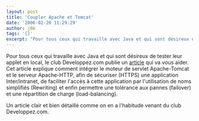 ```yaml
---
layout: post
title: 'Coupler Apache et Tomcat'
date: '2006-02-20 11:29:29'
author: j0k
tags: '[]'
excerpt: "Pour tous ceux qui travaille avec Java et qui sont désireux de tester leur applet en local, le club Developpez.com publie un [article](http://zekey.developpez.com/tutoriel/apache/tomcat/) qui va vous aider.     \nCet article explique comment intégrer le moteur de servlet Apache-Tomcat et le serveur Apache-HTTP, afin de sécuriser (HTTPS) une application      …"
---
```


Pour tous ceux qui travaille avec Java et qui sont désireux de tester leur applet en local, le club Developpez.com publie un [article](http://zekey.developpez.com/tutoriel/apache/tomcat/) qui va vous aider.
Cet article explique comment intégrer le moteur de servlet Apache-Tomcat et le serveur Apache-HTTP, afin de sécuriser (HTTPS) une application Inter/intranet, de faciliter l'accès à cette application par l'utilisation de noms simplifiés (Rewriting) et enfin permettre une tolérance aux pannes (failover) et une répartition de charge (load-balancing).

Un article clair et bien détaillé comme on en a l'habitude venant du club Developpez.com.
